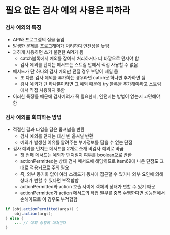 # 필요 없는 검사 예외 사용은 피하라

### 검사 예외의 특징
- API와 프로그램의 질을 높임
- 발생한 문제를 프로그래머가 처리하여 안전성을 높임
- 과하게 사용하면 쓰기 불편한 API가 됨
    - catch블록에서 예외를 잡아서 처리하거나 더 바깥으로 던저야 함
    - 검사 에외를 던지는 메서드는 스트림 안에서 직접 사용할 수 없음
- 메서드가 단 하나의 검사 예외만 던질 경우 부담이 제일 큼
    - 또 다른 검사 예외를 추가하는 경우라면 catch문 하나만 추가하면 됨
    - 검사 예외가 단 하나뿐이라면 그 예외 때문에 try 블록을 추가해야하고 스트림에서 직접 사용하지 못함
- 이러한 특징들 때문에 검사예외가 꼭 필요한지, 안던지는 방법이 없는지 고민해야 함

### 검사 예외를 회피하는 방법
- 적절한 결과 타입을 담은 옵셔널을 반환
    - 검사 예외를 던지는 대신 빈 옵셔널 반환
    - 예외가 발생한 이유를 알려주는 부가정보를 담을 수 없는 단점
- 검사 예외를 던지는 메서드를 2개로 쪼개 비검사 예외로 바꿈
    - 첫 번째 메서드는 예외가 던져질지 여부를 boolean으로 반환
    - actionPermitted는 상태 검사 메서드에 해당하므로 item69에 나온 단점도 그대로 적용되므로 주의 필요
    - 즉, 외부 동기화 없이 여러 스레드가 동시에 접근할 수 있거나 외부 요인에 의해 상태가 변할 수 있다면 부적합함
    - actionPermitted와 action 호출 사이에 객체의 상태가 변할 수 있기 때문
    - actionPermitted가 action 메서드의 작업 일부를 중복 수행한다면 성능면에서 손해이므로 이 경우도 부적합함
```java
if (obj.actionPermitted(args)) {
    obj.action(args);
} else {
    ... // 예외 상황에 대처한다
} 
```
    


